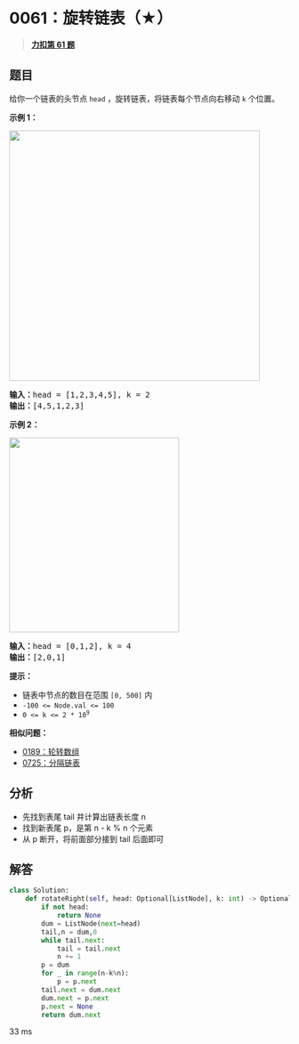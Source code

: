 # 0061：旋转链表（★）


> <u>**[力扣第 61 题](https://leetcode.cn/problems/rotate-list/)**</u>

## 题目

<p>给你一个链表的头节点 <code>head</code> ，旋转链表，将链表每个节点向右移动 <code>k</code><em> </em>个位置。</p>



<p><strong>示例 1：</strong></p>
<img alt="" src="https://assets.leetcode.com/uploads/2020/11/13/rotate1.jpg" style="width: 450px;" />
<pre>
<strong>输入：</strong>head = [1,2,3,4,5], k = 2
<strong>输出：</strong>[4,5,1,2,3]
</pre>

<p><strong>示例 2：</strong></p>
<img alt="" src="https://assets.leetcode.com/uploads/2020/11/13/roate2.jpg" style="width: 305px; height: 350px;" />
<pre>
<strong>输入：</strong>head = [0,1,2], k = 4
<strong>输出：</strong>[2,0,1]
</pre>



<p><strong>提示：</strong></p>

<ul>
<li>链表中节点的数目在范围 <code>[0, 500]</code> 内</li>
<li><code>-100 &lt;= Node.val &lt;= 100</code></li>
<li><code>0 &lt;= k &lt;= 2 * 10<sup>9</sup></code></li>
</ul>


**相似问题：**
- [0189：轮转数组](/leetcode/0189)
- [0725：分隔链表](/leetcode/0725)


## 分析 

- 先找到表尾 tail 并计算出链表长度 n
- 找到新表尾 p，是第 n - k % n 个元素
- 从 p 断开，将前面部分接到 tail 后面即可

## 解答
```python
class Solution:
    def rotateRight(self, head: Optional[ListNode], k: int) -> Optional[ListNode]:
        if not head:
            return None
        dum = ListNode(next=head)
        tail,n = dum,0
        while tail.next:
            tail = tail.next
            n += 1
        p = dum
        for _ in range(n-k%n):
            p = p.next
        tail.next = dum.next
        dum.next = p.next
        p.next = None
        return dum.next
```

33 ms

